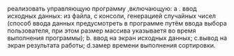 реализовать управляющую программу ,включающую:
а . ввод исходных данных: из файла, с консоли, генерацией случайных чисел
(способ ввода данных предусмотреть в программе путём ввода выбора пользователя, при этом размер массива указываетя во время выполнения программы);
b. ввод на экран исходных данных;
c.вывод на экран результата работы;
d.замер времени выполнения сортировки.
